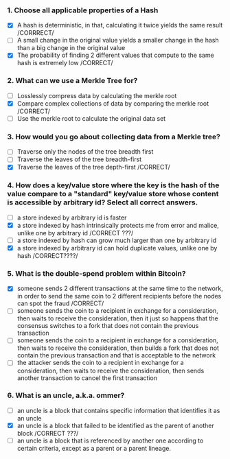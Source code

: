 
### 1. Choose all applicable properties of a Hash

 - [x] A hash is deterministic, in that, calculating it twice yields the same result /CORRRECT/
 - [ ] A small change in the original value yields a smaller change in the hash than a big change in the original value
 - [x] The probability of finding 2 different values that compute to the same hash is extremely low /CORRECT/

### 2. What can we use a Merkle Tree for?
 
 - [ ] Losslessly compress data by calculating the merkle root
 - [x] Compare complex collections of data by comparing the merkle root /CORRECT/
 - [ ] Use the merkle root to calculate the original data set
 
### 3. How would you go about collecting data from a Merkle tree?

 - [ ] Traverse only the nodes of the tree breadth first
 - [ ] Traverse the leaves of the tree breadth-first
 - [x] Traverse the leaves of the tree depth-first /CORRECT/
 
### 4. How does a key/value store where the key is the hash of the value compare to a "standard" key/value store whose content is accessible by arbitrary id? Select all correct answers.
 
 - [ ] a store indexed by arbitrary id is faster
 - [x] a store indexed by hash intrinsically protects me from error and malice, unlike one by arbitrary id /CORRECT ???/
 - [ ] a store indexed by hash can grow much larger than one by arbitrary id
 - [x] a store indexed by arbitrary id can hold duplicate values, unlike one by hash /CORRECT????/
 
### 5. What is the double-spend problem within Bitcoin?
 
 - [x] someone sends 2 different transactions at the same time to the network, in order to send the same 
 coin to 2 different recipients before the nodes can spot the fraud /CORRECT/
 - [ ] someone sends the coin to a recipient in exchange for a consideration, then waits to receive the consideration, 
 then it just so happens that the consensus switches to a fork that does not contain the previous transaction
 - [ ] someone sends the coin to a recipient in exchange for a consideration, then waits to receive the consideration, 
 then builds a fork that does not contain the previous transaction and that is acceptable to the network
 - [ ] the attacker sends the coin to a recipient in exchange for a consideration, then waits to receive the 
 consideration, then sends another transaction to cancel the first transaction
 
### 6. What is an uncle, a.k.a. ommer?
 
 - [ ] an uncle is a block that contains specific information that identifies it as an uncle
 - [x] an uncle is a block that failed to be identified as the parent of another block /CORRECT ???/
 - [ ] an uncle is a block that is referenced by another one according to certain criteria, except as a parent or a parent lineage.